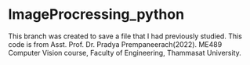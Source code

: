 # ImageProcressing_python
This branch was created to save a file that I had previously studied.
This code is from Asst. Prof. Dr. Pradya Prempaneerach(2022). ME489 Computer Vision course, Faculty of Engineering, Thammasat University.
